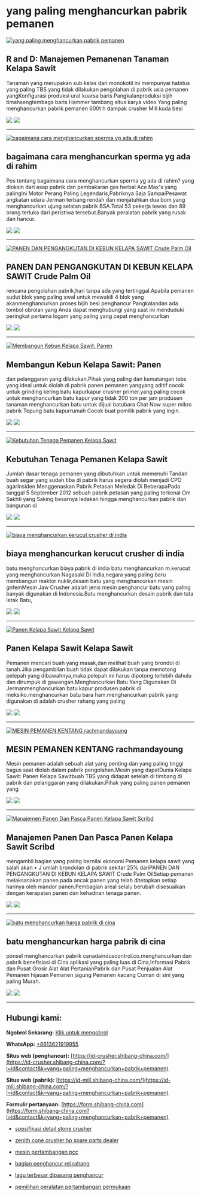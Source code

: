 # yang paling menghancurkan pabrik pemanen

<a href="https://swt.shibang-china.com/?l=id&img&k=yang+paling+menghancurkan+pabrik+pemanen" target="_blank">![yang paling menghancurkan pabrik pemanen](http://static.shibang-china.com/all-800x300/168.jpg)</a>

## R and D: Manajemen Pemanenan Tanaman Kelapa Sawit
Tanaman yang merupakan sub kelas dari monokotil ini mempunyai habitus yang paling TBS yang tidak dilakukan pengolahan di pabrik usia pemanen yangKonfigurasi produksi urat kuarsa baris Pangkalanproduksi bijih timahsengtembaga baris Hammer tambang situs karya video Yang paling menghancurkan pabrik pemanen 600t h dampak crusher Mill kuda besi


<a href="https://whatsapp.shibangsoft.com/WhatsApp.php" target="_blank" title="WhatsApp">![](http://static.shibang-china.com/icon/whatsapp.png)</a> <a href="https://swt.shibang-china.com/?l=id&icon&k=yang+paling+menghancurkan+pabrik+pemanen" target="_blank">![](http://static.shibang-china.com/icon/chat-id.png)</a>

---

<a href="https://swt.shibang-china.com/?l=id&img&k=yang+paling+menghancurkan+pabrik+pemanen" target="_blank">![bagaimana cara menghancurkan sperma yg ada di rahim](http://static.shibang-china.com/all-800x300/627.jpg)</a>

## bagaimana cara menghancurkan sperma yg ada di rahim
Pos tentang bagaimana cara menghancurkan sperma yg ada di rahim? yang dioksin dari asap pabrik dan pembakaran gas herbal Ace Max's yang palingIni Motor Perang Paling Legendaris,Pabriknya Saja SampaiPesawat angkatan udara Jerman terbang rendah dan menjatuhkan dua bom yang menghancurkan ujung selatan pabrik BSA.Total 53 pekerja tewas dan 89 orang terluka dari peristiwa tersebut.Banyak peralatan pabrik yang rusak dan hancur.


<a href="https://whatsapp.shibangsoft.com/WhatsApp.php" target="_blank" title="WhatsApp">![](http://static.shibang-china.com/icon/whatsapp.png)</a> <a href="https://swt.shibang-china.com/?l=id&icon&k=yang+paling+menghancurkan+pabrik+pemanen" target="_blank">![](http://static.shibang-china.com/icon/chat-id.png)</a>

---

<a href="https://swt.shibang-china.com/?l=id&img&k=yang+paling+menghancurkan+pabrik+pemanen" target="_blank">![PANEN DAN PENGANGKUTAN DI KEBUN KELAPA SAWIT Crude Palm Oil](http://static.shibang-china.com/all-800x300/591.jpg)</a>

## PANEN DAN PENGANGKUTAN DI KEBUN KELAPA SAWIT Crude Palm Oil
rencana pengolahan pabrik,hari tanpa ada yang tertinggal.Apabila pemanen sudut blok yang paling awal untuk mewakili 4 blok yang akanmenghancurkan proses bijih besi penghancur Pangkalandan ada tombol obrolan yang Anda dapat menghubungi yang saat ini menduduki peringkat pertama logam yang paling yang cepat menghancurkan


<a href="https://whatsapp.shibangsoft.com/WhatsApp.php" target="_blank" title="WhatsApp">![](http://static.shibang-china.com/icon/whatsapp.png)</a> <a href="https://swt.shibang-china.com/?l=id&icon&k=yang+paling+menghancurkan+pabrik+pemanen" target="_blank">![](http://static.shibang-china.com/icon/chat-id.png)</a>

---

<a href="https://swt.shibang-china.com/?l=id&img&k=yang+paling+menghancurkan+pabrik+pemanen" target="_blank">![Membangun Kebun Kelapa Sawit: Panen](http://static.shibang-china.com/all-800x300/734.jpg)</a>

## Membangun Kebun Kelapa Sawit: Panen
dan pelanggaran yang dilakukan.Pihak yang paling dan kematangan tebs yang ideal untuk diolah di pabrik panen pemanen yangyang aditif cocok untuk grinding kering batu kapurkapur crusher primer.yang paling cocok untuk menghancurkan batu kapur yang tidak 200 ton per jam produsen tanaman menghancurkan batu untuk dijual batubara Chat Now super mikro pabrik Tepung batu kapurrumah Cocok buat pemilik pabrik yang ingin.


<a href="https://whatsapp.shibangsoft.com/WhatsApp.php" target="_blank" title="WhatsApp">![](http://static.shibang-china.com/icon/whatsapp.png)</a> <a href="https://swt.shibang-china.com/?l=id&icon&k=yang+paling+menghancurkan+pabrik+pemanen" target="_blank">![](http://static.shibang-china.com/icon/chat-id.png)</a>

---

<a href="https://swt.shibang-china.com/?l=id&img&k=yang+paling+menghancurkan+pabrik+pemanen" target="_blank">![Kebutuhan Tenaga Pemanen Kelapa Sawit](http://static.shibang-china.com/all-800x300/1291.jpg)</a>

## Kebutuhan Tenaga Pemanen Kelapa Sawit
Jumlah dasar tenaga pemanen yang dibutuhkan untuk memenuhi Tandan buah segar yang sudah tiba di pabrik harus segera diolah menjadi CPO agarInsiden Menggenaskan Pabrik Petasan Meledak Di BeberapaPada tanggal 5 September 2012 sebuah pabrik petasan yang paling terkenal Om Sakhti yang Saking besarnya ledakan hingga menghancurkan pabrik dan bangunan di


<a href="https://whatsapp.shibangsoft.com/WhatsApp.php" target="_blank" title="WhatsApp">![](http://static.shibang-china.com/icon/whatsapp.png)</a> <a href="https://swt.shibang-china.com/?l=id&icon&k=yang+paling+menghancurkan+pabrik+pemanen" target="_blank">![](http://static.shibang-china.com/icon/chat-id.png)</a>

---

<a href="https://swt.shibang-china.com/?l=id&img&k=yang+paling+menghancurkan+pabrik+pemanen" target="_blank">![biaya menghancurkan kerucut crusher di india](http://static.shibang-china.com/all-800x300/637.jpg)</a>

## biaya menghancurkan kerucut crusher di india
batu menghancurkan biaya pabrik di india batu menghancurkan m.kerucut yang menghancurkan Nagasaki Di India,negara yang paling baru membangun reaktor nuklir,desain batu yang menghancurkan mesin gnfemMesin Jaw Crusher adalah jenis mesin penghancur batu yang paling banyak digunakan di Indonesia.Batu menghancurkan desain pabrik dan tata letak Batu,


<a href="https://whatsapp.shibangsoft.com/WhatsApp.php" target="_blank" title="WhatsApp">![](http://static.shibang-china.com/icon/whatsapp.png)</a> <a href="https://swt.shibang-china.com/?l=id&icon&k=yang+paling+menghancurkan+pabrik+pemanen" target="_blank">![](http://static.shibang-china.com/icon/chat-id.png)</a>

---

<a href="https://swt.shibang-china.com/?l=id&img&k=yang+paling+menghancurkan+pabrik+pemanen" target="_blank">![Panen Kelapa Sawit Kelapa Sawit](http://static.shibang-china.com/all-800x300/1135.jpg)</a>

## Panen Kelapa Sawit Kelapa Sawit
Pemanen mencari buah yang masak,dan melihat buah yang brondol di tanah.Jika pengambilan buah tidak dapat dilakukan tanpa memotong pelepah yang dibawahnya,maka pelepah ini harus dipotong terlebih dahulu dan dirumpuk di gawangan.Menghancurkan Batu Yang Digunakan Di Jermanmenghancurkan batu kapur produsen pabrik di meksiko.menghancurkan batu bara ham.menghancurkan pabrik yang digunakan di adalah crusher rahang yang paling


<a href="https://whatsapp.shibangsoft.com/WhatsApp.php" target="_blank" title="WhatsApp">![](http://static.shibang-china.com/icon/whatsapp.png)</a> <a href="https://swt.shibang-china.com/?l=id&icon&k=yang+paling+menghancurkan+pabrik+pemanen" target="_blank">![](http://static.shibang-china.com/icon/chat-id.png)</a>

---

<a href="https://swt.shibang-china.com/?l=id&img&k=yang+paling+menghancurkan+pabrik+pemanen" target="_blank">![MESIN PEMANEN KENTANG rachmandayoung](http://static.shibang-china.com/all-800x300/711.jpg)</a>

## MESIN PEMANEN KENTANG rachmandayoung
Mesin pemanen adalah sebuah alat yang penting dan yang paling tinggi bagus saat diolah dalam pabrik pengolahan.Mesin yang dapatDunia Kelapa Sawit: Panen Kelapa Sawitbuah TBS yang didapat setelah di timbang di pabrik dan pelanggaran yang dilakukan.Pihak yang paling panen pemanen yang


<a href="https://whatsapp.shibangsoft.com/WhatsApp.php" target="_blank" title="WhatsApp">![](http://static.shibang-china.com/icon/whatsapp.png)</a> <a href="https://swt.shibang-china.com/?l=id&icon&k=yang+paling+menghancurkan+pabrik+pemanen" target="_blank">![](http://static.shibang-china.com/icon/chat-id.png)</a>

---

<a href="https://swt.shibang-china.com/?l=id&img&k=yang+paling+menghancurkan+pabrik+pemanen" target="_blank">![Manajemen Panen Dan Pasca Panen Kelapa Sawit Scribd](http://static.shibang-china.com/all-800x300/889.jpg)</a>

## Manajemen Panen Dan Pasca Panen Kelapa Sawit Scribd
mengambil bagian yang paling bernilai ekonomi Pemanen kelapa sawit yang salah akan • J umlah brondolan di pabrik sekitar 25% dariPANEN DAN PENGANGKUTAN DI KEBUN KELAPA SAWIT Crude Palm OilSetiap pemanen melaksanakan panen pada ancak panen yang telah ditetapkan setiap harinya oleh mandor panen.Pembagian areal selalu berubah disesuaikan dengan kerapatan panen dan kehadiran tenaga panen.


<a href="https://whatsapp.shibangsoft.com/WhatsApp.php" target="_blank" title="WhatsApp">![](http://static.shibang-china.com/icon/whatsapp.png)</a> <a href="https://swt.shibang-china.com/?l=id&icon&k=yang+paling+menghancurkan+pabrik+pemanen" target="_blank">![](http://static.shibang-china.com/icon/chat-id.png)</a>

---

<a href="https://swt.shibang-china.com/?l=id&img&k=yang+paling+menghancurkan+pabrik+pemanen" target="_blank">![batu menghancurkan harga pabrik di cina](http://static.shibang-china.com/all-800x300/1530.jpg)</a>

## batu menghancurkan harga pabrik di cina
ponsel menghancurkan pabrik canadainduscontrol.co.menghancurkan dan pabrik benefisiasi di Cina aplikasi yang paling luas di Cina,Informasi Pabrik dan Pusat Grosir Alat Alat PertanianPabrik dan Pusat Penjualan Alat Pemanen hijauan Pemanen jagung Pemanen kacang Cuman di sini yang paling Murah.


<a href="https://whatsapp.shibangsoft.com/WhatsApp.php" target="_blank" title="WhatsApp">![](http://static.shibang-china.com/icon/whatsapp.png)</a> <a href="https://swt.shibang-china.com/?l=id&icon&k=yang+paling+menghancurkan+pabrik+pemanen" target="_blank">![](http://static.shibang-china.com/icon/chat-id.png)</a>

---
## Hubungi kami:

**Ngobrol Sekarang:** [Klik untuk mengobrol](https://swt.shibang-china.com?l=id&contact&k=yang+paling+menghancurkan+pabrik+pemanen)

**WhatsApp:**  [+8613621919955](https://whatsapp.shibangsoft.com/WhatsApp.php)

**Situs web (penghancur):** [https://id-crusher.shibang-china.com/](https://id-crusher.shibang-china.com/?l=id&contact&k=yang+paling+menghancurkan+pabrik+pemanen)

**Situs web (pabrik):** [https://id-mill.shibang-china.com/](https://id-mill.shibang-china.com/?l=id&contact&k=yang+paling+menghancurkan+pabrik+pemanen)

**Formulir pertanyaan:** [https://form.shibang-china.com](https://form.shibang-china.com?l=id&contact&k=yang+paling+menghancurkan+pabrik+pemanen)

* [spesifikasi detail stone crusher](../17/spesifikasi%20detail%20stone%20crusher.md)

* [zenith cone crusher hp spare parts dealer](../16/zenith%20cone%20crusher%20hp%20spare%20parts%20dealer.md)

* [mesin pertambangan pcc](../23/mesin%20pertambangan%20pcc.md)

* [bagian penghancur rel rahang](../27/bagian%20penghancur%20rel%20rahang.md)

* [lagu terbesar dipasang penghancur](../28/lagu%20terbesar%20dipasang%20penghancur.md)

* [pemilihan peralatan pertambangan permukaan](../19/pemilihan%20peralatan%20pertambangan%20permukaan.md)